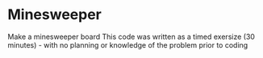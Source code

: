 # Minesweeper
Make a minesweeper board
This code was written as a timed exersize (30 minutes) - with no planning or knowledge of the problem prior to coding
